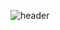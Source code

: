 ![header](https://capsule-render.vercel.app/api?type=slice&color=98B485&height=300&section=footer&text=LeeMinHyeong&fontSize=90&fontAlign=60&fontAlignY=80)

